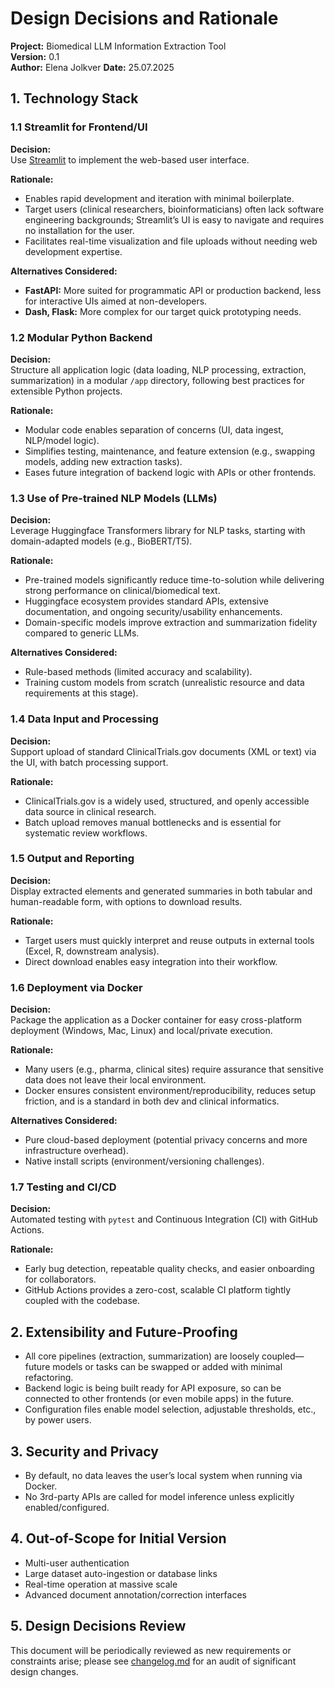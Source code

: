 # **Design Decisions and Rationale**

**Project:** Biomedical LLM Information Extraction Tool  
**Version:** 0.1  
**Author:** Elena Jolkver
**Date:** 25.07.2025


## **1. Technology Stack**

### **1.1 Streamlit for Frontend/UI**
**Decision:**  
Use [Streamlit](https://streamlit.io/) to implement the web-based user interface.

**Rationale:**  
- Enables rapid development and iteration with minimal boilerplate.
- Target users (clinical researchers, bioinformaticians) often lack software engineering backgrounds; Streamlit’s UI is easy to navigate and requires no installation for the user.
- Facilitates real-time visualization and file uploads without needing web development expertise.

**Alternatives Considered:**  
- **FastAPI:** More suited for programmatic API or production backend, less for interactive UIs aimed at non-developers.
- **Dash, Flask:** More complex for our target quick prototyping needs.


### **1.2 Modular Python Backend**

**Decision:**  
Structure all application logic (data loading, NLP processing, extraction, summarization) in a modular `/app` directory, following best practices for extensible Python projects.

**Rationale:**  
- Modular code enables separation of concerns (UI, data ingest, NLP/model logic).
- Simplifies testing, maintenance, and feature extension (e.g., swapping models, adding new extraction tasks).
- Eases future integration of backend logic with APIs or other frontends.


### **1.3 Use of Pre-trained NLP Models (LLMs)**

**Decision:**  
Leverage Huggingface Transformers library for NLP tasks, starting with domain-adapted models (e.g., BioBERT/T5).

**Rationale:**  
- Pre-trained models significantly reduce time-to-solution while delivering strong performance on clinical/biomedical text.
- Huggingface ecosystem provides standard APIs, extensive documentation, and ongoing security/usability enhancements.
- Domain-specific models improve extraction and summarization fidelity compared to generic LLMs.

**Alternatives Considered:**  
- Rule-based methods (limited accuracy and scalability).
- Training custom models from scratch (unrealistic resource and data requirements at this stage).


### **1.4 Data Input and Processing**

**Decision:**  
Support upload of standard ClinicalTrials.gov documents (XML or text) via the UI, with batch processing support.

**Rationale:**  
- ClinicalTrials.gov is a widely used, structured, and openly accessible data source in clinical research.
- Batch upload removes manual bottlenecks and is essential for systematic review workflows.


### **1.5 Output and Reporting**

**Decision:**  
Display extracted elements and generated summaries in both tabular and human-readable form, with options to download results.

**Rationale:**  
- Target users must quickly interpret and reuse outputs in external tools (Excel, R, downstream analysis).
- Direct download enables easy integration into their workflow.


### **1.6 Deployment via Docker**

**Decision:**  
Package the application as a Docker container for easy cross-platform deployment (Windows, Mac, Linux) and local/private execution.

**Rationale:**  
- Many users (e.g., pharma, clinical sites) require assurance that sensitive data does not leave their local environment.
- Docker ensures consistent environment/reproducibility, reduces setup friction, and is a standard in both dev and clinical informatics.

**Alternatives Considered:**  
- Pure cloud-based deployment (potential privacy concerns and more infrastructure overhead).
- Native install scripts (environment/versioning challenges).


### **1.7 Testing and CI/CD**

**Decision:**  
Automated testing with `pytest` and Continuous Integration (CI) with GitHub Actions.

**Rationale:**  
- Early bug detection, repeatable quality checks, and easier onboarding for collaborators.
- GitHub Actions provides a zero-cost, scalable CI platform tightly coupled with the codebase.


## **2. Extensibility and Future-Proofing**

- All core pipelines (extraction, summarization) are loosely coupled—future models or tasks can be swapped or added with minimal refactoring.
- Backend logic is being built ready for API exposure, so can be connected to other frontends (or even mobile apps) in the future.
- Configuration files enable model selection, adjustable thresholds, etc., by power users.


## **3. Security and Privacy**

- By default, no data leaves the user’s local system when running via Docker.
- No 3rd-party APIs are called for model inference unless explicitly enabled/configured.


## **4. Out-of-Scope for Initial Version**

- Multi-user authentication
- Large dataset auto-ingestion or database links
- Real-time operation at massive scale
- Advanced document annotation/correction interfaces


## **5. Design Decisions Review**

This document will be periodically reviewed as new requirements or constraints arise; please see [changelog.md](changelog.md) for an audit of significant design changes.

